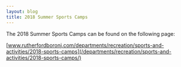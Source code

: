 ```yaml
---
layout: blog
title: 2018 Summer Sports Camps
---
```


The 2018 Summer Sports Camps can be found on the following page: 

[www.rutherfordboronj.com/departments/recreation/sports-and-activities/2018-sports-camps](/departments/recreation/sports-and-activities/2018-sports-camps/)
